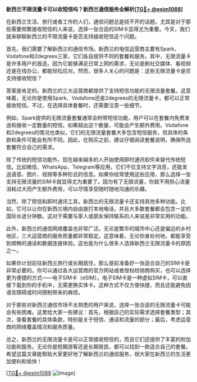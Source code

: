 **新西兰不限流量卡可以收短信吗？新西兰通信服务全解析[[TG💪+ @esim1088](https://t.me/s/esim1088)]**

在新西兰生活、旅行或者工作的人们，通信问题总是绕不开的话题。尤其是对于那些需要频繁接收短信的人来说，选择一张合适的SIM卡显得尤为重要。今天，我们就来聊聊新西兰的不限流量卡是否支持接收短信这个问题。

首先，我们需要了解新西兰的通信市场。新西兰的电信运营商主要有Spark、Vodafone和2degrees三家，它们各自提供不同的套餐和服务。其中，无限流量卡是许多用户的首选，因为它能够满足日常上网的需求，无论是刷社交媒体、看视频还是在线办公，都能轻松应对。然而，很多人关心的问题是：这些无限流量卡是否支持接收短信？

答案是肯定的。新西兰的三大运营商都提供了支持短信功能的无限流量套餐。这意味着，无论你是使用Spark、Vodafone还是2degrees的无限流量卡，都可以正常接收短信。不过，在选择具体套餐时，还需要注意一些细节。

例如，Spark提供的无限流量套餐通常会附带短信功能，用户可以在套餐内免费发送和接收一定数量的短信。如果超出这个数量，可能会产生额外费用。Vodafone和2degrees的情况也类似，它们的无限流量套餐大多包含短信服务，但具体的条款和条件可能会有所不同。因此，在购买之前，建议仔细阅读套餐说明，确保所选套餐符合自己的需求。

除了传统的短信功能外，现在越来越多的人开始使用即时通讯软件来替代传统短信。比如微信、WhatsApp、Telegram等应用，它们不仅支持文字消息，还能发送语音、图片、视频等多种形式的信息。如果你经常使用这些应用，那么选择一张支持无限流量的SIM卡就显得尤为重要了。因为有了无限流量，你就不用担心流量消耗过大而产生额外费用，可以尽情享受随时随地沟通的乐趣。

当然，除了短信和即时通讯工具，新西兰的无限流量卡还支持其他多种功能。比如，它可以让你在新西兰境内自由拨打本地电话，并且大多数套餐都会包含一定的国际长途分钟数。这对于需要与家人或朋友保持联系的人来说是非常实用的功能。

此外，新西兰的通信网络覆盖也非常广泛。无论是繁华的城市中心还是偏远的乡村地区，三大运营商的服务质量都非常稳定。这意味着，无论你身处何地，都能享受到顺畅的通话和数据连接体验。这也是为什么很多人选择新西兰无限流量卡的原因之一。

如果你计划前往新西兰旅行或长期居住，那么提前准备好一张适合自己的SIM卡是非常必要的。你可以通过各大运营商的官方网站或者授权经销商购买，也可以选择更为便捷的方式——电子SIM卡（eSIM）。电子SIM卡是一种虚拟SIM卡，可以直接下载到你的手机中，无需更换实体卡。这种方式不仅方便快捷，而且还能避免因语言障碍或时间限制带来的麻烦。

对于那些对新西兰通信市场不太熟悉的用户来说，选择一张合适的无限流量卡可能会有些困难。这里给大家一些建议：首先，根据自己的实际需求选择套餐类型；其次，查看套餐的具体条款，特别是关于短信、通话和流量的部分；最后，考虑运营商的网络覆盖情况和服务质量。

总之，新西兰的无限流量卡是可以正常接收短信的，而且它们还提供了丰富的附加功能和服务。无论你是短期游客还是长期居民，都可以找到一款适合自己的套餐。希望这篇文章能帮助大家更好地了解新西兰的通信服务，祝大家在新西兰的生活更加便利和愉快！

[[TG💪+ @esim1088](https://t.me/s/esim1088) ![Image](https://i.postimg.cc/4NQfJmqS/Snipaste-2025-05-13-00-14-12.png)]